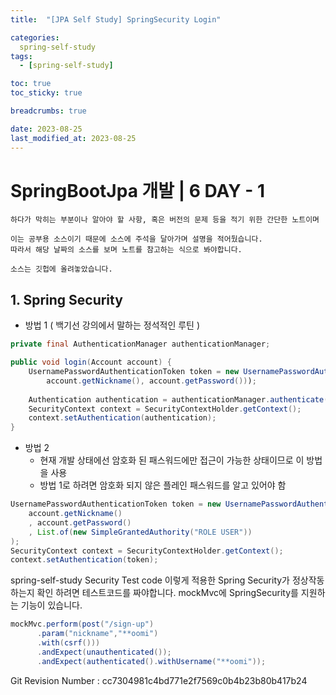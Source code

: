 ```yaml
---
title:  "[JPA Self Study] SpringSecurity Login"

categories:
  spring-self-study
tags:
  - [spring-self-study]

toc: true
toc_sticky: true

breadcrumbs: true

date: 2023-08-25
last_modified_at: 2023-08-25
---
```


# SpringBootJpa 개발 | 6 DAY - 1
```
하다가 막히는 부분이나 알아야 할 사항, 혹은 버전의 문제 등을 적기 위한 간단한 노트이며

이는 공부용 소스이기 때문에 소스에 주석을 달아가며 설명을 적어뒀습니다.
따라서 해당 날짜의 소스를 보며 노트를 참고하는 식으로 봐야합니다.

소스는 깃헙에 올려놓았습니다.
```

## 1. Spring Security

- 방법 1 ( 백기선 강의에서 말하는 정석적인 루틴 )
```java
private final AuthenticationManager authenticationManager;

public void login(Account account) {  
    UsernamePasswordAuthenticationToken token = new UsernamePasswordAuthenticationToken(  
        account.getNickname(), account.getPassword()));  
  
    Authentication authentication = authenticationManager.authenticate(token);  
    SecurityContext context = SecurityContextHolder.getContext();  
    context.setAuthentication(authentication);  
}
```
- 방법 2
  - 현재 개발 상태에선 암호화 된 패스워드에만 접근이 가능한 상태이므로 이 방법을 사용
  - 방법 1로 하려면 암호화 되지 않은 플레인 패스워드를 알고 있어야 함
``` java
UsernamePasswordAuthenticationToken token = new UsernamePasswordAuthenticationToken(  
    account.getNickname()  
    , account.getPassword()  
    , List.of(new SimpleGrantedAuthority("ROLE USER"))  
);  
SecurityContext context = SecurityContextHolder.getContext();  
context.setAuthentication(token);
```
spring-self-study Security Test code
  이렇게 적용한 Spring Security가 정상작동 하는지 확인 하려면 테스트코드를 짜야합니다.
  mockMvc에 SpringSecurity를 지원하는 기능이 있습니다.
```java
mockMvc.perform(post("/sign-up") 
	  .param("nickname","**oomi")  
	  .with(csrf()))  
      .andExpect(unauthenticated());  
      .andExpect(authenticated().withUsername("**oomi"));
```

Git Revision Number : cc7304981c4bd771e2f7569c0b4b23b80b417b24
